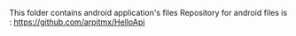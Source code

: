 This folder contains android application's files 
Repository for android files is : https://github.com/arpitmx/HelloApi
